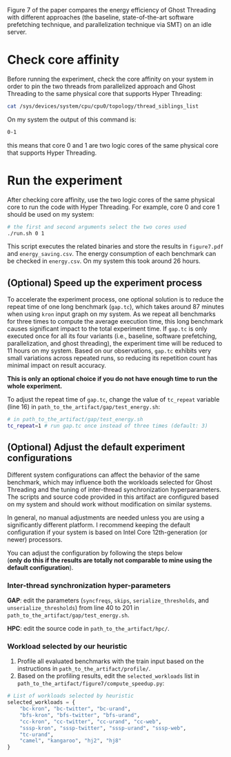 Figure 7 of the paper compares the energy efficiency of Ghost Threading with different approaches 
(the baseline, state-of-the-art software prefetching technique, and parallelization technique via SMT) 
on an idle server. 

# Check core affinity
Before running the experiment, check the core affinity on your system in order to 
pin the two threads from parallelized approach and Ghost Threading to the same physical
core that supports Hyper Threading:
```sh
cat /sys/devices/system/cpu/cpu0/topology/thread_siblings_list
```
On my system the output of this command is:
```sh
0-1 
```
this means that core 0 and 1 are two logic cores of the same physical core that supports
Hyper Threading. 

# Run the experiment
After checking core affinity, use the two logic cores of the same physical core to run 
the code with Hyper Threading. For example, core 0 and core 1 should be used on my system: 
```sh
# the first and second arguments select the two cores used 
./run.sh 0 1
```
This script executes the related binaries and store the results in `figure7.pdf` and `energy_saving.csv`. 
The energy consumption of each benchmark can be checked in `energy.csv`. On my system this took 
around 26 hours. 

## (Optional) Speed up the experiment process
To accelerate the experiment process, one optional solution is to reduce the repeat time of 
one long benchmark (`gap.tc`), which takes around 87 minutes when using `kron` input graph 
on my system. As we repeat all benchmarks for three times to compute the average execution time,
this long benchmark causes significant impact to the total experiment time. If `gap.tc` is only executed
once for all its four variants (i.e., baseline, software prefetching, parallelization, and ghost threading),
the experiment time will be reduced to 11 hours on my system. Based on our observations, `gap.tc` exhibits 
very small variations across repeated runs, so reducing its repetition count has minimal impact on result accuracy.

**This is only an optional choice if you do not have enough time to run the whole experiment.**

To adjust the repeat time of `gap.tc`, change the value of `tc_repeat` variable (line 16) in 
`path_to_the_artifact/gap/test_energy.sh`: 
```sh
# in path_to_the_artifact/gap/test_energy.sh
tc_repeat=1 # run gap.tc once instead of three times (default: 3)
```

## (Optional) Adjust the default experiment configurations
Different system configurations can affect the behavior of the same benchmark, which may 
influence both the workloads selected for Ghost Threading and the tuning of inter-thread 
synchronization hyperparameters. The scripts and source code provided in this artifact are 
configured based on my system and should work without modification on similar systems.

In general, no manual adjustments are needed unless you are using a significantly different 
platform. I recommend keeping the default configuration if your system is based on Intel Core 
12th-generation (or newer) processors.

You can adjust the configuration by following the steps below  
(**only do this if the results are totally not comparable to mine using the default configuration**).

### Inter-thread synchronization hyper-parameters
**GAP**: edit the parameters (`syncfreqs`, `skips`, `serialize_thresholds`, and `unserialize_thresholds`) 
from line 40 to 201 in `path_to_the_artifact/gap/test_energy.sh`. 

**HPC**: edit the source code in `path_to_the_artifact/hpc/`. 

### Workload selected by our heuristic
1. Profile all evaluated benchmarks with the train input based on the instructions in 
`path_to_the_artifact/profile/`. 
2. Based on the profiling results, edit the `selected_workloads` list in `path_to_the_artifact/figure7/compute_speedup.py`:
```python
# List of workloads selected by heuristic
selected_workloads = {
    "bc-kron", "bc-twitter", "bc-urand",
    "bfs-kron", "bfs-twitter", "bfs-urand",
    "cc-kron", "cc-twitter", "cc-urand", "cc-web",
    "sssp-kron", "sssp-twitter", "sssp-urand", "sssp-web",
    "tc-urand",
    "camel", "kangaroo", "hj2", "hj8"
}
```
